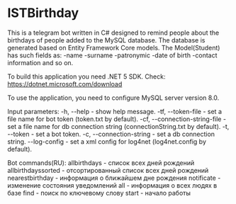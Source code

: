# ISTBirthday
This is a telegram bot written in C# designed to remind people about the birthdays of people added to the MySQL database. The database is generated based on Entity Framework Core models.
The Model(Student) has such fields as: 
  -name
  -surname
  -patronymic
  -date of birth
  -contact information
and so on.


To build this application you need .NET 5 SDK.
Check: https://dotnet.microsoft.com/download

To use the application, you need to configure MySQL server version 8.0.

Input parameters:
  -h, --help                      - show help message.
  -tf, --token-file               - set a file name for bot token (token.txt by default).
  -cf, --connection-string-file   - set a file name for db connection string (connectionString.txt by default).
  -t, --token                     - set a bot token.
  -c, --connection-string         - set a db connection string.
  --log-config                    - set a xml config for log4net (log4net.config by default).
  
Bot commands(RU):
  allbirthdays - список всех дней рождений
  allbirthdayssorted - отсортированный список всех дней рождений
  nearestbirthday - информация о ближайшем дне рождения
  notificate - изменение состояния уведомлений
  all - информация о всех людях в базе
  find - поиск по ключевому слову
  start - начало работы
